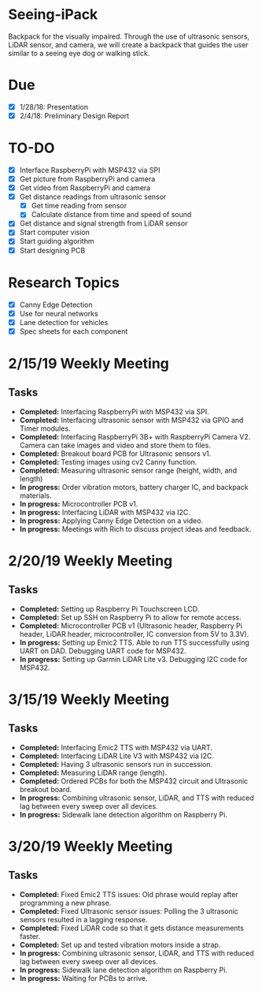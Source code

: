 # Seeing-iPack
Backpack for the visually impaired. Through the use of ultrasonic sensors, LiDAR sensor, and camera, we will create a backpack that guides the user similar to a seeing eye dog or walking stick.

# Due
- [x] 1/28/18: Presentation 
- [x] 2/4/18: Preliminary Design Report

# TO-DO
- [x] Interface RaspberryPi with MSP432 via SPI
- [x] Get picture from RaspberryPi and camera
- [x] Get video from RaspberryPi and camera
- [x] Get distance readings from ultrasonic sensor
	- [x] Get time reading from sensor
	- [x] Calculate distance from time and speed of sound
- [x] Get distance and signal strength from LiDAR sensor
- [x] Start computer vision
- [x] Start guiding algorithm
- [x] Start designing PCB

# Research Topics
- [x] Canny Edge Detection
- [x] Use for neural networks
- [x] Lane detection for vehicles
- [x] Spec sheets for each component

<!-- # 2/8/19 Weekly Meeting
## Tasks
- **Completed:** Ordered ultrasonic sensors (HC-SR04), Raspberry Pi 3B+, and Raspberry Pi Camera V2.
- **Completed:** Interfacing RaspberryPi with MSP432 via SPI.
- **Completed:** Interfacing ultrasonic sensor with MSP432 via GPIO and Timer modules.
- **Completed:** Interfacing RaspberryPi 3B+ with RaspberryPi Camera V2. Camera can take images and video and store them to files.
- **Completed:** Breakout board PCB for Ultrasonic sensors.
- **Completed:** Testing images using cv2 Canny function.
- **In progress:** Order vibration motors, rechargeable battery pack parts, and backpack materials.
- **In progress:** Microcontroller PCB
- **In progress:** Interfacing LiDAR with MSP432 via UART.
- **In progress:** Applying Canny Edge Detection on a video. -->

# 2/15/19 Weekly Meeting
## Tasks
- **Completed:** Interfacing RaspberryPi with MSP432 via SPI.
- **Completed:** Interfacing ultrasonic sensor with MSP432 via GPIO and Timer modules.
- **Completed:** Interfacing RaspberryPi 3B+ with RaspberryPi Camera V2. Camera can take images and video and store them to files.
- **Completed:** Breakout board PCB for Ultrasonic sensors v1.
- **Completed:** Testing images using cv2 Canny function.
- **Completed:** Measuring ultrasonic sensor range (height, width, and length)
- **In progress:** Order vibration motors, battery charger IC, and backpack materials.
- **In progress:** Microcontroller PCB v1.
- **In progress:** Interfacing LiDAR with MSP432 via I2C.
- **In progress:** Applying Canny Edge Detection on a video.
- **In progress:** Meetings with Rich to discuss project ideas and feedback.

# 2/20/19 Weekly Meeting
## Tasks
- **Completed:** Setting up Raspberry Pi Touchscreen LCD.
- **Completed:** Set up SSH on Raspberry Pi to allow for remote access.
- **Completed:** Microcontroller PCB v1 (Ultrasonic header, Raspberry Pi header, LiDAR header, microcontroller, IC conversion from 5V to 3.3V).
- **In progress:** Setting up Emic2 TTS. Able to run TTS successfully using UART on DAD. Debugging UART code for MSP432.
- **In progress:** Setting up Garmin LiDAR Lite v3. Debugging I2C code for MSP432.

# 3/15/19 Weekly Meeting
## Tasks
- **Completed:** Interfacing Emic2 TTS with MSP432 via UART.
- **Completed:** Interfacing LiDAR Lite V3 with MSP432 via I2C.
- **Completed:** Having 3 ultrasonic sensors run in succession.
- **Completed:** Measuring LiDAR range (length).
- **Completed:** Ordered PCBs for both the MSP432 circuit and Ultrasonic breakout board.
- **In progress:** Combining ultrasonic sensor, LiDAR, and TTS with reduced lag between every sweep over all devices.
- **In progress:** Sidewalk lane detection algorithm on Raspberry Pi.

# 3/20/19 Weekly Meeting
## Tasks
- **Completed:** Fixed Emic2 TTS issues: Old phrase would replay after programming a new phrase.
- **Completed:** Fixed Ultrasonic sensor issues: Polling the 3 ultrasonic sensors resulted in a lagging response.
- **Completed:** Fixed LiDAR code so that it gets distance measurements faster.
- **Completed:** Set up and tested vibration motors inside a strap.
- **In progress:** Combining ultrasonic sensor, LiDAR, and TTS with reduced lag between every sweep over all devices.
- **In progress:** Sidewalk lane detection algorithm on Raspberry Pi.
- **In progress:** Waiting for PCBs to arrive.